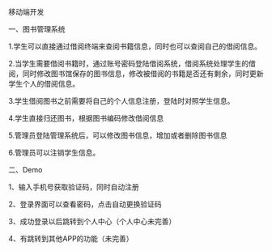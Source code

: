 移动端开发

一、图书管理系统

1.学生可以直接通过借阅终端来查阅书籍信息，同时也可以查阅自己的借阅信息。

2.当学生需要借阅书籍时，通过账号密码登陆借阅系统，借阅系统处理学生的借阅，同时修改图书馆保存的图书信息，修改被借阅的书籍是否还有剩余，同时更新学生个人的借阅信息。

3.学生借阅图书之前需要将自己的个人信息注册，登陆时对照学生信息。

4.学生直接归还图书，根据图书编码修改借阅信息

5.管理员登陆管理系统后，可以修改图书信息，增加或者删除图书信息

6.管理员可以注销学生信息。

二、Demo

1、输入手机号获取验证码，同时自动注册

2、登录界面可以查看密码，点击自动更换验证码

3、成功登录以后跳转到个人中心（个人中心未完善）

4、有跳转到其他APP的功能（未完善）

